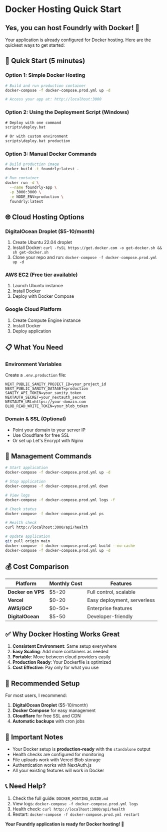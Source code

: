# Docker Hosting Quick Start

## Yes, you can host Foundrly with Docker! 🐳

Your application is already configured for Docker hosting. Here are the quickest ways to get started:

## 🚀 Quick Start (5 minutes)

### Option 1: Simple Docker Hosting
```bash
# Build and run production container
docker-compose -f docker-compose.prod.yml up -d

# Access your app at: http://localhost:3000
```

### Option 2: Using the Deployment Script (Windows)
```cmd
# Deploy with one command
scripts\deploy.bat

# Or with custom environment
scripts\deploy.bat production
```

### Option 3: Manual Docker Commands
```bash
# Build production image
docker build -t foundrly:latest .

# Run container
docker run -d \
  --name foundrly-app \
  -p 3000:3000 \
  -e NODE_ENV=production \
  foundrly:latest
```

## 🌐 Cloud Hosting Options

### DigitalOcean Droplet ($5-10/month)
1. Create Ubuntu 22.04 droplet
2. Install Docker: `curl -fsSL https://get.docker.com -o get-docker.sh && sh get-docker.sh`
3. Clone your repo and run: `docker-compose -f docker-compose.prod.yml up -d`

### AWS EC2 (Free tier available)
1. Launch Ubuntu instance
2. Install Docker
3. Deploy with Docker Compose

### Google Cloud Platform
1. Create Compute Engine instance
2. Install Docker
3. Deploy application

## 📋 What You Need

### Environment Variables
Create a `.env.production` file:
```env
NEXT_PUBLIC_SANITY_PROJECT_ID=your_project_id
NEXT_PUBLIC_SANITY_DATASET=production
SANITY_API_TOKEN=your_sanity_token
NEXTAUTH_SECRET=your_nextauth_secret
NEXTAUTH_URL=https://your-domain.com
BLOB_READ_WRITE_TOKEN=your_blob_token
```

### Domain & SSL (Optional)
- Point your domain to your server IP
- Use Cloudflare for free SSL
- Or set up Let's Encrypt with Nginx

## 🔧 Management Commands

```bash
# Start application
docker-compose -f docker-compose.prod.yml up -d

# Stop application
docker-compose -f docker-compose.prod.yml down

# View logs
docker-compose -f docker-compose.prod.yml logs -f

# Check status
docker-compose -f docker-compose.prod.yml ps

# Health check
curl http://localhost:3000/api/health

# Update application
git pull origin main
docker-compose -f docker-compose.prod.yml build --no-cache
docker-compose -f docker-compose.prod.yml up -d
```

## 💰 Cost Comparison

| Platform | Monthly Cost | Features |
|----------|-------------|----------|
| **Docker on VPS** | $5-20 | Full control, scalable |
| **Vercel** | $0-20 | Easy deployment, serverless |
| **AWS/GCP** | $0-50+ | Enterprise features |
| **DigitalOcean** | $5-50 | Developer-friendly |

## ✅ Why Docker Hosting Works Great

1. **Consistent Environment**: Same setup everywhere
2. **Easy Scaling**: Add more containers as needed
3. **Portable**: Move between cloud providers easily
4. **Production Ready**: Your Dockerfile is optimized
5. **Cost Effective**: Pay only for what you use

## 🎯 Recommended Setup

For most users, I recommend:
1. **DigitalOcean Droplet** ($5-10/month)
2. **Docker Compose** for easy management
3. **Cloudflare** for free SSL and CDN
4. **Automatic backups** with cron jobs

## 🚨 Important Notes

- Your Docker setup is **production-ready** with the `standalone` output
- Health checks are configured for monitoring
- File uploads work with Vercel Blob storage
- Authentication works with NextAuth.js
- All your existing features will work in Docker

## 📞 Need Help?

1. Check the full guide: `DOCKER_HOSTING_GUIDE.md`
2. View logs: `docker-compose -f docker-compose.prod.yml logs`
3. Health check: `curl http://localhost:3000/api/health`
4. Restart: `docker-compose -f docker-compose.prod.yml restart`

**Your Foundrly application is ready for Docker hosting! 🎉**
